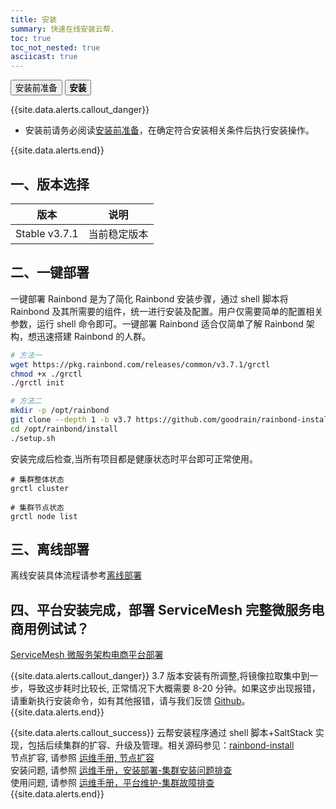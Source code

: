 ```yaml
---
title: 安装
summary: 快速在线安装云帮.
toc: true
toc_not_nested: true
asciicast: true
---
```


<div class="filters filters-big clearfix">
    <a href="before-installation.html"><button class="filter-button ">安装前准备</button></a>
    <a href="online-installation.html"><button class="filter-button current"><strong>安装</strong></button></a>
</div>

{{site.data.alerts.callout_danger}}

- 安装前请务必阅读[安装前准备](before-installation.html)，在确定符合安装相关条件后执行安装操作。

{{site.data.alerts.end}}

## 一、版本选择

| 版本          | 说明         |
| ------------- | ------------ |
| Stable v3.7.1 | 当前稳定版本 |

## 二、一键部署

一键部署 Rainbond 是为了简化 Rainbond 安装步骤，通过 shell 脚本将 Rainbond 及其所需要的组件，统一进行安装及配置。用户仅需要简单的配置相关参数，运行 shell 命令即可。一键部署 Rainbond 适合仅简单了解 Rainbond 架构，想迅速搭建 Rainbond 的人群。

```bash
# 方法一
wget https://pkg.rainbond.com/releases/common/v3.7.1/grctl
chmod +x ./grctl
./grctl init

# 方法二
mkdir -p /opt/rainbond
git clone --depth 1 -b v3.7 https://github.com/goodrain/rainbond-install.git /opt/rainbond/install
cd /opt/rainbond/install
./setup.sh
```

安装完成后检查,当所有项目都是健康状态时平台即可正常使用。

```
# 集群整体状态
grctl cluster

# 集群节点状态
grctl node list
```

## 三、离线部署

离线安装具体流程请参考[离线部署](../operation-manual/install/offline/setup.html)

## 四、平台安装完成，部署 ServiceMesh 完整微服务电商用例试试？

[ServiceMesh 微服务架构电商平台部署](../microservice/service-mesh/use-case.html)

<!--
## 四、分步部署

分步部署Rainbond是分组件一步一步的安装Rainbond及所需组件，用户可以定制相关的安装。分步部署Rainbond适合非常了解Rainbond架构，需要定制部署Rainbond的人群。

具体安装流程请参考[分步部署](../operation-manual/install/step/part-salt.html)


## 五、源码部署

从源码安装具体流程请参考[源码部署](../operation-manual/install/source/setup.html)
-->

{{site.data.alerts.callout_danger}}
3.7 版本安装有所调整,将镜像拉取集中到一步，导致这步耗时比较长, 正常情况下大概需要 8-20 分钟。如果这步出现报错，请重新执行安装命令，如有其他报错，请与我们反馈 [Github](https://github.com/goodrain/rainbond-install/issues/new?template=install-error-report.md)。
{{site.data.alerts.end}}

{{site.data.alerts.callout_success}}
云帮安装程序通过 shell 脚本+SaltStack 实现，包括后续集群的扩容、升级及管理。相关源码参见：[rainbond-install](https://github.com/goodrain/rainbond-install)  
节点扩容, 请参照 [运维手册, 节点扩容](../operation-manual/cluster-management/add-compute-node.html)  
安装问题, 请参照 [运维手册，安装部署-集群安装问题排查](../operation-manual/trouble-shooting/install-issue.html)  
使用问题, 请参照 [运维手册，平台维护-集群故障排查](../operation-manual/trouble-shooting/issue.html)  
{{site.data.alerts.end}}
